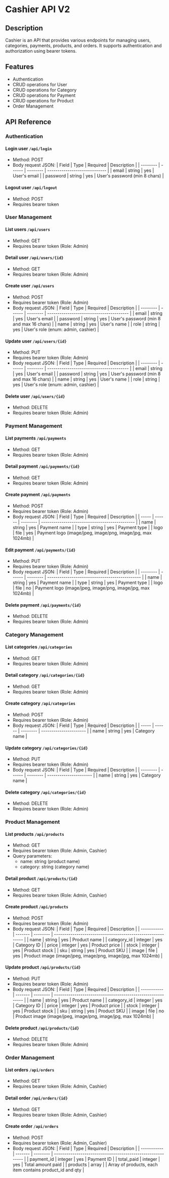 # Cashier API V2

## Description
Cashier is an API that provides various endpoints for managing users, categories, payments, products, and orders. It supports authentication and authorization using bearer tokens.

## Features
- Authentication
- CRUD operations for User
- CRUD operations for Category
- CRUD operations for Payment
- CRUD operations for Product
- Order Management

## API Reference

### Authentication

#### Login user `/api/login`
- Method: POST
- Body request JSON:
  | Field    | Type   | Required | Description                   |
  | -------- | ------ | -------- | ----------------------------- |
  | email    | string | yes      | User's email                  |
  | password | string | yes      | User's password (min 8 chars) |

#### Logout user `/api/logout`
- Method: POST
- Requires bearer token

### User Management

#### List users `/api/users`
- Method: GET
- Requires bearer token (Role: Admin)

#### Detail user `/api/users/{id}`
- Method: GET
- Requires bearer token (Role: Admin)

#### Create user `/api/users`
- Method: POST
- Requires bearer token (Role: Admin)
- Body request JSON:
  | Field    | Type   | Required | Description                              |
  | -------- | ------ | -------- | ---------------------------------------- |
  | email    | string | yes      | User's email                             |
  | password | string | yes      | User's password (min 8 and max 16 chars) |
  | name     | string | yes      | User's name                              |
  | role     | string | yes      | User's role (enum: admin, cashier)        |

#### Update user `/api/users/{id}`
- Method: PUT
- Requires bearer token (Role: Admin)
- Body request JSON:
  | Field    | Type   | Required | Description                              |
  | -------- | ------ | -------- | ---------------------------------------- |
  | email    | string | yes      | User's email                             |
  | password | string | yes      | User's password (min 8 and max 16 chars) |
  | name     | string | yes      | User's name                              |
  | role     | string | yes      | User's role (enum: admin, cashier)        |

#### Delete user `/api/users/{id}`
- Method: DELETE
- Requires bearer token (Role: Admin)

### Payment Management

#### List payments `/api/payments`
- Method: GET
- Requires bearer token (Role: Admin)

#### Detail payment `/api/payments/{id}`
- Method: GET
- Requires bearer token (Role: Admin)

#### Create payment `/api/payments`
- Method: POST
- Requires bearer token (Role: Admin)
- Body request JSON:
  | Field | Type   | Required | Description                                    |
  | ----- | ------ | -------- | ---------------------------------------------- |
  | name  | string | yes      | Payment name                                   |
  | type  | string | yes      | Payment type                                   |
  | logo  | file   | yes      | Payment logo (image/jpeg, image/png, image/jpg, max 1024mb) |

#### Edit payment `/api/payments/{id}`
- Method: PUT
- Requires bearer token (Role: Admin)
- Body request JSON:
  | Field    | Type   | Required | Description                                    |
  | -------- | ------ | -------- | ---------------------------------------------- |
  | name     | string | yes      | Payment name                                   |
  | type     | string | yes      | Payment type                                   |
  | logo     | file   | no       | Payment logo (image/jpeg, image/png, image/jpg, max 1024mb) |

#### Delete payment `/api/payments/{id}`
- Method: DELETE
- Requires bearer token (Role: Admin)

### Category Management

#### List categories `/api/categories`
- Method: GET
- Requires bearer token (Role: Admin)

#### Detail category `/api/categories/{id}`
- Method: GET
- Requires bearer token (Role: Admin)

#### Create category `/api/categories`
- Method: POST
- Requires bearer token (Role: Admin)
- Body request JSON:
  | Field | Type   | Required | Description            |
  | ----- | ------ | -------- | ---------------------- |
  | name  | string | yes      | Category name           |

#### Update category `/api/categories/{id}`
- Method: PUT
- Requires bearer token (Role: Admin)
- Body request JSON:
  | Field    | Type   | Required | Description            |
  | -------- | ------ | -------- | ---------------------- |
  | name     | string | yes      | Category name           |

#### Delete category `/api/categories/{id}`
- Method: DELETE
- Requires bearer token (Role: Admin)

### Product Management

#### List products `/api/products`
- Method: GET
- Requires bearer token (Role: Admin, Cashier)
- Query parameters:
  - name: string (product name)
  - category: string (category name)

#### Detail product `/api/products/{id}`
- Method: GET
- Requires bearer token (Role: Admin, Cashier)

#### Create product `/api/products`
- Method: POST
- Requires bearer token (Role: Admin)
- Body request JSON:
  | Field       | Type    | Required | Description                                                 |
  | ----------- | ------- | -------- | ----------------------------------------------------------- |
  | name        | string  | yes      | Product name                                                |
  | category_id | integer | yes      | Category ID                                                 |
  | price       | integer | yes      | Product price                                               |
  | stock       | integer | yes      | Product stock                                               |
  | sku         | string  | yes      | Product SKU                                                 |
  | image       | file    | yes      | Product image (image/jpeg, image/png, image/jpg, max 1024mb) |

#### Update product `/api/products/{id}`
- Method: PUT
- Requires bearer token (Role: Admin)
- Body request JSON:
  | Field       | Type    | Required | Description                                                 |
  | ----------- | ------- | -------- | ----------------------------------------------------------- |
  | name        | string  | yes      | Product name                                                |
  | category_id | integer | yes      | Category ID                                                 |
  | price       | integer | yes      | Product price                                               |
  | stock       | integer | yes      | Product stock                                               |
  | sku         | string  | yes      | Product SKU                                                 |
  | image       | file    | no       | Product image (image/jpeg, image/png, image/jpg, max 1024mb) |

#### Delete product `/api/products/{id}`
- Method: DELETE
- Requires bearer token (Role: Admin)

### Order Management

#### List orders `/api/orders`
- Method: GET
- Requires bearer token (Role: Admin, Cashier)

#### Detail order `/api/orders/{id}`
- Method: GET
- Requires bearer token (Role: Admin, Cashier)

#### Create order `/api/orders`
- Method: POST
- Requires bearer token (Role: Admin, Cashier)
- Body request JSON:
  | Field       | Type    | Required | Description                                                 |
  | ----------- | ------- | -------- | ----------------------------------------------------------- |
  | payment_id  | integer | yes      | Payment ID                                                  |
  | total_paid  | integer | yes      | Total amount paid                                           |
  | products    | array   |          | Array of products, each item contains product_id and qty     |
